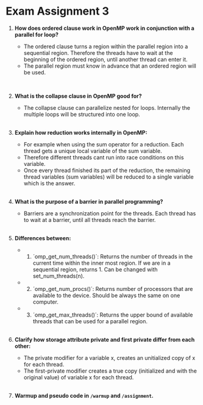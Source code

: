 # Exam Assignment 3

1. **How does ordered clause work in OpenMP work in conjunction with a parallel for loop?**

    * The ordered clause turns a region within the parallel region into a sequential region. Therefore the threads have to wait at the beginning of the ordered region, until another thread can enter it.
    * The parallel region must know in advance that an ordered region will be used.
<br>

2. **What is the collapse clause in OpenMP good for?**

    * The collapse clause can parallelize nested for loops. Internally the multiple loops will be structured into one loop.
    <br>

3. **Explain how reduction works internally in OpenMP:**

    * For example when using the sum operator for a reduction. Each thread gets a unique local variable of the sum variable.
    * Therefore different threads cant run into race conditions on this variable.
    * Once every thread finished its part of the reduction, the remaining thread variables (sum variables) will be reduced to a single variable which is the answer.
    <br>

4. **What is the purpose of a barrier in parallel programming?**

    * Barriers are a synchronization point for the threads. Each thread has to wait at a barrier, until all threads reach the barrier.
    <br>

5. **Differences between:**

    * 1) ´omp_get_num_threads()´: Returns the number of threads in the current time within the inner most region. If we are in a sequential region, returns 1. Can be changed with set_num_threads(n).
    * 2) ´omp_get_num_procs()´: Returns number of processors that are available to the device. Should be always the same on one computer.
    * 3) ´omp_get_max_threads()´: Returns the upper bound of available threads that can be used for a parallel region.
    <br>

6. **Clarify how storage attribute private and first private differ from each other:**

    * The private modifier for a variable x, creates an unitialized copy of x for each thread.
    * The first-private modifier creates a true copy (initialized and with the original value) of variable x for each thread.
    <br>

7. **Warmup and pseudo code in `/warmup` and `/assignment`.**